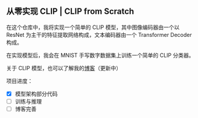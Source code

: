 ## 从零实现 CLIP | CLIP from Scratch

在这个仓库中，我将实现一个简单的 CLIP 模型，其中图像编码器由一个以 ResNet 为主干的特征提取网络构成，文本编码器由一个 Transformer Decoder 构成。

在实现模型后，我会在 MNIST 手写数字数据集上训练一个简单的 CLIP 分类器。

关于 CLIP 模型，也可以了解我的[博客](https://nijikadesu.github.io/2024/10/06/dive-into-clip/)（更新中）

项目进度：
- [x] 模型架构部分代码
- [ ] 训练与推理
- [ ] 博客完善